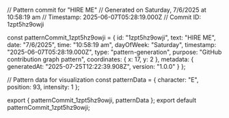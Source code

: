 // Pattern commit for "HIRE ME"
// Generated on Saturday, 7/6/2025 at 10:58:19 am
// Timestamp: 2025-06-07T05:28:19.000Z
// Commit ID: 1zpt5hz9owji

const patternCommit_1zpt5hz9owji = {
  id: "1zpt5hz9owji",
  text: "HIRE ME",
  date: "7/6/2025",
  time: "10:58:19 am",
  dayOfWeek: "Saturday",
  timestamp: "2025-06-07T05:28:19.000Z",
  type: "pattern-generation",
  purpose: "GitHub contribution graph pattern",
  coordinates: {
    x: 17,
    y: 2
  },
  metadata: {
    generatedAt: "2025-07-25T12:22:39.908Z",
    version: "1.0.0"
  }
};

// Pattern data for visualization
const patternData = {
  character: "E",
  position: 93,
  intensity: 1
};

export { patternCommit_1zpt5hz9owji, patternData };
export default patternCommit_1zpt5hz9owji;
